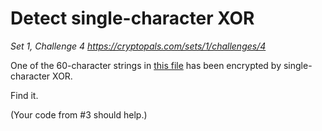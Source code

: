 # Detect single-character XOR

_Set 1, Challenge 4_
_https://cryptopals.com/sets/1/challenges/4_

One of the 60-character strings in [this file](tests/cc-04-input.txt) has been encrypted by single-character XOR.

Find it.

(Your code from #3 should help.)
